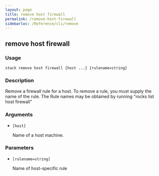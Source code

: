 ```yaml
---
layout: page
title: remove host firewall
permalink: /remove-host-firewall
sidebarloc: /Reference/cli/remove
---
```


## remove host firewall

### Usage

`stack remove host firewall {host ...} {rulename=string}`

### Description

Remove a firewall rule for a host. To remove a rule,
	you must supply the name of the rule. The Rule names may
	be obtained by running "rocks list host firewall"

### Arguments

* `[host]`

   Name of a host machine.


### Parameters
* `[rulename=string]`

   Name of host-specific rule


